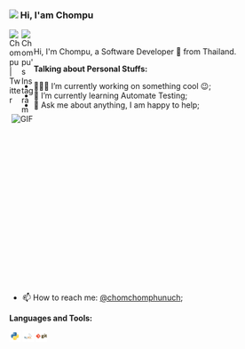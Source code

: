 ### <img src="https://media.giphy.com/media/hvRJCLFzcasrR4ia7z/giphy.gif" width="25px"> Hi, I'am Chompu 
<a href="https://twitter.com/chomchompu">
  <img align="left" alt="Chompu | Twitter" width="22px" src="https://cdn.jsdelivr.net/npm/simple-icons@v3/icons/twitter.svg" />
</a>
<a href="https://www.instagram.com/chom_chomphunuch/">
  <img align="left" alt="Chompu's Instagram" width="22px" src="https://cdn.jsdelivr.net/npm/simple-icons@v3/icons/instagram.svg" />
</a>

<br />

Hi, I'm Chompu, a Software Developer 🚀 from Thailand.

  <img align="right" alt="GIF" src="https://github.com/abhisheknaiidu/abhisheknaiidu/blob/master/code.gif?raw=true" width="500" height="320" />
  
**Talking about Personal Stuffs:**

- 👨🏽‍💻 I’m currently working on something cool :wink:;
- 🌱 I’m currently learning Automate Testing; 
- 💬 Ask me about anything, I am happy to help;
- 📫 How to reach me: [@chomchomphunuch](https://twitter.com/chomchompu);

**Languages and Tools:**  

<code><img height="20" src="https://raw.githubusercontent.com/github/explore/80688e429a7d4ef2fca1e82350fe8e3517d3494d/topics/python/python.png"></code>
<code><img height="20" src="https://raw.githubusercontent.com/github/explore/80688e429a7d4ef2fca1e82350fe8e3517d3494d/topics/mysql/mysql.png"></code>
<code><img height="20" src="https://raw.githubusercontent.com/github/explore/80688e429a7d4ef2fca1e82350fe8e3517d3494d/topics/git/git.png"></code>